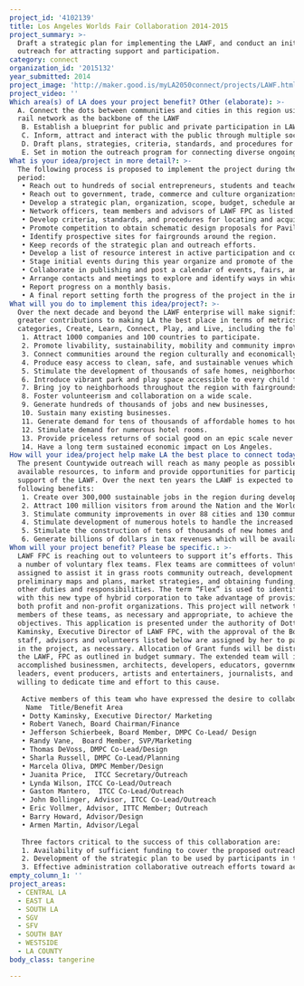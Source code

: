 ```yaml
---
project_id: '4102139'
title: Los Angeles Worlds Fair Collaboration 2014-2015
project_summary: >-
  Draft a strategic plan for implementing the LAWF, and conduct an initial
  outreach for attracting support and participation.
category: connect
organization_id: '2015132'
year_submitted: 2014
project_image: 'http://maker.good.is/myLA2050connect/projects/LAWF.html'
project_video: ''
Which area(s) of LA does your project benefit? Other (elaborate): >-
  A. Connect the dots between communities and cities in this region using the
  rail network as the backbone of the LAWF
   B. Establish a blueprint for public and private participation in LAWF. 
   C. Inform, attract and interact with the public through multiple social media channels. 
   D. Draft plans, strategies, criteria, standards, and procedures for locating and acquiring land, and design and development of venues for fairgrounds and ancillary community development, beginning with “Pavilion Zero”, the initial administrative headquarters and showcase of the LAWF. 
   E. Set in motion the outreach program for connecting diverse ongoing projects and events in the region to the LAWF.
What is your idea/project in more detail?: >-
  The following process is proposed to implement the project during the grant
  period:
   • Reach out to hundreds of social entrepreneurs, students and teachers and will engage them in considering the most astonishing “WHAT IF” of their entire lives- the prospect of Los Angeles blossoming into a major world cultural capital that will be the envy of New York, London, Paris, Berlin, Tokyo, et al! 
   • Reach out to government, trade, commerce and culture organizations, LA Metro, Gateway Cities Council of Governments, Regional Chambers of Commerce, ports, airports, unions and trade associations, Sister Cities International members, Los Angeles Consular Corp, California Congressional Delegation, Board of Supervisors, mayors and councils of Los Angeles and other cities in Greater Los Angeles, Sports associations, Schools, Colleges and Universities, Hospitals and Health organizations, Fair, Festival and Event producers and operators, Television and Film producers and operators, Theme park operators.
   • Develop a strategic plan, organization, scope, budget, schedule and strategy for implementation, including a blueprint and master list for Pavilion Zero, raising funds, and collaboration with and outreach to diverse community organizations.
   • Network officers, team members and advisors of LAWF FPC as listed below.
   • Develop criteria, standards, and procedures for locating and acquiring land, and design and development of venues for fairgrounds, beginning with the initial venue, “Pavilion Zero”. 
   • Promote competition to obtain schematic design proposals for Pavilion Zero.
   • Identify prospective sites for fairgrounds around the region.
   • Keep records of the strategic plan and outreach efforts.
   • Develop a list of resource interest in active participation and collaboration. 
   • Stage initial events during this year organize and promote of the LAWF.
   • Collaborate in publishing and post a calendar of events, fairs, and/or festivals promoting the LAWF.
   • Arrange contacts and meetings to explore and identify ways in which individuals and organizations can participate and collaborate in promoting the LAWF in the immediate future. 
   • Report progress on a monthly basis. 
   • A final report setting forth the progress of the project in the in terms of the key LA2050 metrics and indicators.
What will you do to implement this idea/project?: >-
  Over the next decade and beyond the LAWF enterprise will make significantly
  greater contributions to making LA the best place in terms of metrics in all
  categories, Create, Learn, Connect, Play, and Live, including the following: 
   1. Attract 1000 companies and 100 countries to participate.
   2. Promote livability, sustainability, mobility and community improvement.
   3. Connect communities around the region culturally and economically
   4. Produce easy access to clean, safe, and sustainable venues which promote enjoyment of the natural environment, arts and cultural resources, local beaches, waterways and open spaces. 
   5. Stimulate the development of thousands of safe homes, neighborhoods and playgrounds. 
   6. Introduce vibrant park and play space accessible to every child for afterschool and vacation enrichment programs, and will enhance. 
   7. Bring joy to neighborhoods throughout the region with fairgrounds and venues of which all residents can be proud. 
   8. Foster volunteerism and collaboration on a wide scale. 
   9. Generate hundreds of thousands of jobs and new businesses,
   10. Sustain many existing businesses. 
   11. Generate demand for tens of thousands of affordable homes to house employees and their families. 
   12. Stimulate demand for numerous hotel rooms.
   13. Provide priceless returns of social good on an epic scale never seen before.
   14. Have a long term sustained economic impact on Los Angeles.
How will your idea/project help make LA the best place to connect today? In LA2050?: >-
  The present Countywide outreach will reach as many people as possible, given
  available resources, to inform and provide opportunities for participation and
  support of the LAWF. Over the next ten years the LAWF is expected to have the
  following benefits:
   1. Create over 300,000 sustainable jobs in the region during development and operation. 
   2. Attract 100 million visitors from around the Nation and the World to Los Angeles. 
   3. Stimulate community improvements in over 88 cities and 130 communities in the region.
   4. Stimulate development of numerous hotels to handle the increased tourism.
   5. Stimulate the construction of tens of thousands of new homes and apartments, numerous parks and sports facilities, retail and manufacturing businesses, educational facilities. 
   6. Generate billions of dollars in tax revenues which will be available to reinvest into local communities.
Whom will your project benefit? Please be specific.: >-
  LAWF FPC is reaching out to volunteers to support it’s efforts. This includes
  a number of voluntary flex teams. Flex teams are committees of volunteers
  assigned to assist it in grass roots community outreach, development of
  preliminary maps and plans, market strategies, and obtaining funding, among
  other duties and responsibilities. The term “Flex” is used to identify them
  with this new type of hybrid corporation to take advantage of provisions of
  both profit and non-profit organizations. This project will network the
  members of these teams, as necessary and appropriate, to achieve the
  objectives. This application is presented under the authority of Dotty
  Kaminsky, Executive Director of LAWF FPC, with the approval of the Board. The
  staff, advisors and volunteers listed below are assigned by her to participate
  in the project, as necessary. Allocation of Grant funds will be distributed by
  the LAWF, FPC as outlined in budget summary. The extended team will include
  accomplished businessmen, architects, developers, educators, government
  leaders, event producers, artists and entertainers, journalists, and others
  willing to dedicate time and effort to this cause.
   
   Active members of this team who have expressed the desire to collaborate include, but are not limited to the following by name, title, and added benefit to the project: 
    Name  Title/Benefit Area
   • Dotty Kaminsky, Executive Director/ Marketing
   • Robert Vanech, Board Chairman/Finance
   • Jefferson Schierbeek, Board Member, DMPC Co-Lead/ Design
   • Randy Vane,  Board Member, SVP/Marketing 
   • Thomas DeVoss, DMPC Co-Lead/Design
   • Sharla Russell, DMPC Co-Lead/Planning 
   • Marcela Oliva, DMPC Member/Design 
   • Juanita Price,  ITCC Secretary/Outreach 
   • Lynda Wilson, ITCC Co-Lead/Outreach 
   • Gaston Mantero,  ITCC Co-Lead/Outreach 
   • John Bollinger, Advisor, ITCC Co-Lead/Outreach 
   • Eric Vollmer, Advisor, ITTC Member; Outreach
   • Barry Howard, Advisor/Design 
   • Armen Martin, Advisor/Legal
   
   Three factors critical to the success of this collaboration are: 
   1. Availability of sufficient funding to cover the proposed outreach effort, 
   2. Development of the strategic plan to be used by participants in their outreach efforts, and 
   3. Effective administration collaborative outreach efforts toward achieving the overall objectives of the project.
empty_column_1: ''
project_areas:
  - CENTRAL LA
  - EAST LA
  - SOUTH LA
  - SGV
  - SFV
  - SOUTH BAY
  - WESTSIDE
  - LA COUNTY
body_class: tangerine

---
```

